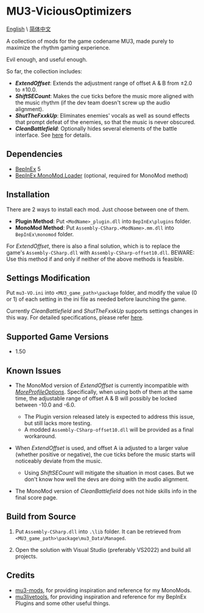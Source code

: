 # MU3-ViciousOptimizers

[English](README.md) \\
[简体中文](README_zh-hans.md)

A collection of mods for the game codename MU3, made purely to maximize the rhythm gaming experience.

Evil enough, and useful enough.

So far, the collection includes:

+ ***ExtendOffset***: Extends the adjustment range of offset A & B from ±2.0 to ±10.0.
+ ***ShiftSECount***: Makes the cue ticks before the music more aligned with the music rhythm (if the dev team doesn't screw up the audio alignment).
+ ***ShutTheFxxkUp***: Eliminates enemies' vocals as well as sound effects that prompt defeat of the enemies, so that the music is never obscured.
+ ***CleanBattlefield***: Optionally hides several elements of the battle interface. See [here](doc/IniSpecification.md) for details.

## Dependencies

+ [BepInEx](https://github.com/BepInEx/BepInEx) 5
+ [BepInEx.MonoMod.Loader](https://github.com/BepInEx/BepInEx.MonoMod.Loader) (optional, required for MonoMod method)

## Installation

There are 2 ways to install each mod. Just choose between one of them.

+ **Plugin Method**: Put `<ModName>_plugin.dll` into `BepInEx\plugins` folder.
+ **MonoMod Method**: Put `Assembly-CSharp.<ModName>.mm.dll` into `BepInEx\monomod` folder.

For *ExtendOffset*, there is also a final solution, which is to replace the game's `Assembly-CSharp.dll` with `Assembly-CSharp-offset10.dll`. BEWARE: Use this method if and only if neither of the above methods is feasible.

## Settings Modification

Put `mu3-VO.ini` into `<MU3_game_path>\package` folder, and modify the value (0 or 1) of each setting in the ini file as needed before launching the game.

Currently *CleanBattlefield* and *ShutTheFxxkUp* supports settings changes in this way. For detailed specifications, please refer [here](doc/IniSpecification.md).

## Supported Game Versions

+ 1.50

## Known Issues

+ The MonoMod version of *ExtendOffset* is currently incompatible with [*MoreProfileOptions*](https://www.rainycolor.org/package/7EVENDAYSHOLIDAYS/MoreProfileOptions/). Specifically, when using both of them at the same time, the adjustable range of offset A & B will possibly be locked between -10.0 and -6.0.
  + The Plugin version released lately is expected to address this issue, but still lacks more testing.
  + A modded `Assembly-CSharp-offset10.dll` will be provided as a final workaround.

+ When *ExtendOffset* is used, and offset A ia adjusted to a larger value (whether positive or negative), the cue ticks before the music starts will noticeably deviate from the music.
  + Using *ShiftSECount* will mitigate the situation in most cases. But we don't know how well the devs are doing with the audio alignment.

+ The MonoMod version of *CleanBattlefield* does not hide skills info in the final score page.

## Build from Source

1. Put `Assembly-CSharp.dll` into `.\lib` folder. It can be retrieved from `<MU3_game_path>\package\mu3_Data\Managed`.

2. Open the solution with Visual Studio (preferably VS2022) and build all projects.

## Credits

+ [mu3-mods](https://gitea.tendokyu.moe/akanyan/mu3-mods), for providing inspiration and reference for my MonoMods.
+ [mu3livetools](https://github.com/r-value/mu3livetools), for providing inspiration and reference for my BepInEx Plugins and some other useful things.
